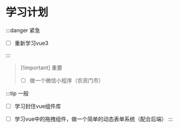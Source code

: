 # 学习计划
:::danger 紧急
- [ ] 重新学习vue3

:::

> [!important] 重要
>
> - [ ] 做一个微信小程序（农资门市）

:::tip 一般 

- [ ] 学习封住vue组件库
- [ ] 学习vue中的拖拽组件，做一个简单的动态表单系统（配合后端）
  :::



